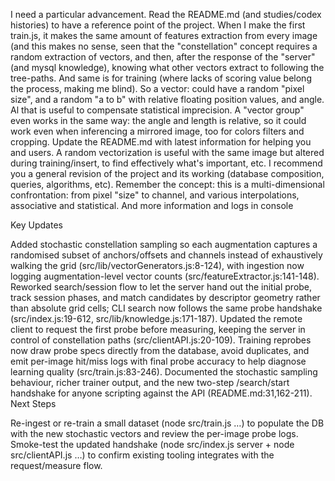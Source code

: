 I need a particular advancement. Read the README.md (and studies/codex histories) to have a reference point of the project. When I make the first train.js, it makes the same amount of features extraction from every image (and this makes no sense, seen that the "constellation" concept requires a random extraction of vectors, and then, after the response of the "server" (and mysql knowledge), knowing what other vectors extract to following the tree-paths. And same is for training (where lacks of scoring value belong the process, making me blind).
So a vector: could have a random "pixel size", and a random "a to b" with relative floating position values, and angle. Al that is useful to compensate statistical imprecision. A "vector group" even works in the same way: the angle and length is relative, so it could work even when inferencing a mirrored image, too for colors filters and cropping.
Update the README.md with latest information for helping you and users. A random vectorization is useful with the same image but altered during training/insert, to find effectively what's important, etc. I recommend you a general revision of the project and its working (database composition, queries, algorithms, etc). Remember the concept: this is a multi-dimensional confrontation: from pixel "size" to channel, and various interpolations, associative and statistical. And more information and logs in console


Key Updates

Added stochastic constellation sampling so each augmentation captures a randomised subset of anchors/offsets and channels instead of exhaustively walking the grid (src/lib/vectorGenerators.js:8-124), with ingestion now logging augmentation-level vector counts (src/featureExtractor.js:141-148).
Reworked search/session flow to let the server hand out the initial probe, track session phases, and match candidates by descriptor geometry rather than absolute grid cells; CLI search now follows the same probe handshake (src/index.js:19-612, src/lib/knowledge.js:171-187).
Updated the remote client to request the first probe before measuring, keeping the server in control of constellation paths (src/clientAPI.js:20-109).
Training reprobes now draw probe specs directly from the database, avoid duplicates, and emit per-image hit/miss logs with final probe accuracy to help diagnose learning quality (src/train.js:83-246).
Documented the stochastic sampling behaviour, richer trainer output, and the new two-step /search/start handshake for anyone scripting against the API (README.md:31,162-211).
Next Steps

Re-ingest or re-train a small dataset (node src/train.js …) to populate the DB with the new stochastic vectors and review the per-image probe logs.
Smoke-test the updated handshake (node src/index.js server + node src/clientAPI.js …) to confirm existing tooling integrates with the request/measure flow.